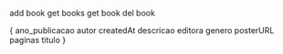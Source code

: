add book
get books
get book
del book

{
ano_publicacao
autor
createdAt
descricao
editora
genero
posterURL
paginas
titulo
}

